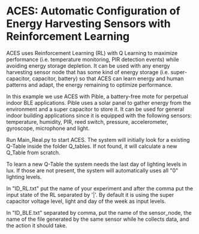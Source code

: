 # ACES: Automatic Configuration of Energy Harvesting Sensors with Reinforcement Learning

ACES uses Reinforcement Learning (RL) with Q Learning to maximize performance (i.e. temperature monitoring, PIR detection events) while avoiding energy storage depletion. It can be used with any energy harvesting sensor node that has some kind of energy storage (i.e. super-capacitor, capacitor, battery) so that ACES can learn energy and human patterns and adapt, the energy remaining to optimize performance.

In this example we use ACES with Pible, a battery-free mote for perpetual indoor BLE applications. Pible uses a solar panel to gather energy from the environment and a super capacitor to store it. It can be used for general indoor building applications since it is equipped with the following sensors: temperature, humidity, PIR, reed switch, pressure, accelerometer, gyroscope, microphone and light.

Run Main_Real.py to start ACES. The system will initially look for a existing Q-Table inside the folder Q_tables. If not found, it will calculate a new Q_Table from scratch. 

To learn a new Q-Table the system needs the last day of lighting levels in lux. If those are not present, the system will automatically uses all "0" lighting levels.

In "ID_RL.txt" put the name of your experiment and after the comma put the input state of the RL separated by '|'. By default it is using the super capacitor voltage level, light and day of the week as input levels.

In "ID_BLE.txt" separated by comma, put the name of the sensor_node, the name of the file generated by the same sensor while he collects data, and the action it should take.
